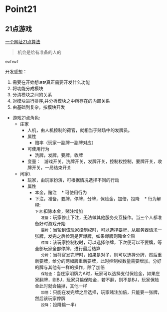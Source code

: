 Point21
=========================================
21点游戏
-------------------------------------
[一个网址21点算法](https://www.douban.com/note/273781969/)
>机会是给有准备的人的

`ewfewf`

开发感想：
1. 需要在开始想`清楚`真正需要开发什么功能
2. 将功能分成模块
3. 分清模块之间的关系
4. 对模块进行排序,并分析模块之中所存在的内部关系
5. 由基础到复杂，按模块开发

* 游戏21点角色:
  * 庄家
    * 人机，由人机控制的荷官，就相当于赌场中的发牌员。
    * 属性
      * 赔率（玩家一副牌一副牌对应）
    * 可使用行为
      * 洗牌，发牌，要牌，收牌
    * 变量：
      游戏开关，洗牌开关，发牌开关，控制权控制，要牌开关，收牌开关，一局结束开关
  * 闲家\
    * 玩家，由玩家扮演，可根据情况选择不同的行动
    * 属性
      * 本金，赌注
    * 可使用行为
      * 下注，准备，要牌，停牌，分牌，保险金，加倍，投降
    * 行为解释:\
      `下注`:扣除本金，赌注增加\
      `准备`：玩家停止下注，无法做其他服务交互操作。当三个人都准备好时游戏开始\
      `要牌`：当轮到该玩家控制权时，可以选择要牌，从服务器请求一张牌，发完之后检测是否爆牌，如果爆牌则赌金全赔\
      `停牌`：该玩家控制权时，可以选择停牌，下次便可以不要牌，等全部玩家全部停牌，进行最后结算\
      `分牌`：当荷官发完牌时，如果是对子，则可以选择分牌，然后重新要牌，给分的两幅牌重新要牌，此时控制权数量需要增加。分好的牌与其他有一样的操作，除了加倍\
      `保险金`：当庄家明牌为A时，玩家可以选择支付保险金，如果庄家翻牌，则BJ，玩家只输保险金，若不翻，则不是BJ，玩家保险金此时就会输掉，其他一样\
      `加倍`：只能在发完牌之后选择，玩家赌注加倍，只能要一张牌，然后该玩家停牌\
      `投降`：投降输一半\
